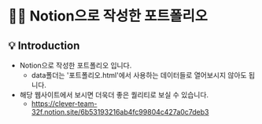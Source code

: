 # 🙋‍♂️ Notion으로 작성한 포트폴리오

## 💡 Introduction

- Notion으로 작성한 포트폴리오 입니다.
    - data폴더는 '포트폴리오.html'에서 사용하는 데이터들로 열어보시지 않아도 됩니다.
- 해당 웹사이트에서 보시면 더욱더 좋은 퀄리티로 보실 수 있습니다.
    - https://clever-team-32f.notion.site/6b53193216ab4fc99804c427a0c7deb3
